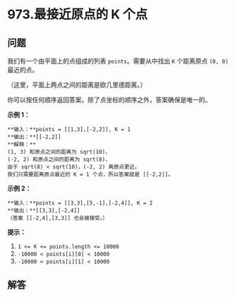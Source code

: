 # 973.最接近原点的 K 个点

## 问题

我们有一个由平面上的点组成的列表 `points`。需要从中找出 `K` 个距离原点 `(0, 0)` 最近的点。

（这里，平面上两点之间的距离是欧几里德距离。）

你可以按任何顺序返回答案。除了点坐标的顺序之外，答案确保是唯一的。

**示例 1：**

```
**输入：**points = [[1,3],[-2,2]], K = 1
**输出：**[[-2,2]]
**解释：**
(1, 3) 和原点之间的距离为 sqrt(10)，
(-2, 2) 和原点之间的距离为 sqrt(8)，
由于 sqrt(8) < sqrt(10)，(-2, 2) 离原点更近。
我们只需要距离原点最近的 K = 1 个点，所以答案就是 [[-2,2]]。

```

**示例 2：**

```
**输入：**points = [[3,3],[5,-1],[-2,4]], K = 2
**输出：**[[3,3],[-2,4]]
（答案 [[-2,4],[3,3]] 也会被接受。）

```

**提示：**

1. `1 <= K <= points.length <= 10000`
2. `-10000 < points[i][0] < 10000`
3. `-10000 < points[i][1] < 10000`



## 解答


